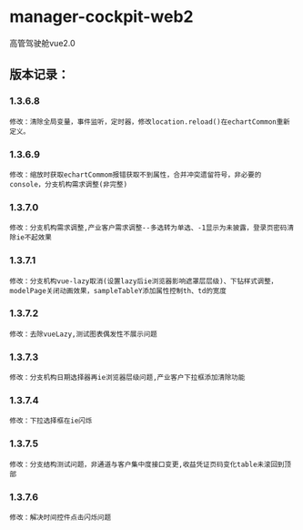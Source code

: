 # manager-cockpit-web2

高管驾驶舱vue2.0

## 版本记录：
### 1.3.6.8
    修改：清除全局变量，事件监听，定时器，修改location.reload()在echartCommon重新定义。
### 1.3.6.9
    修改：缩放时获取echartCommom报错获取不到属性，合并冲突遗留符号，非必要的console，分支机构需求调整(非完整)
### 1.3.7.0
    修改：分支机构需求调整,产业客户需求调整--多选转为单选、-1显示为未披露，登录页密码清除ie不起效果
### 1.3.7.1
    修改：分支机构vue-lazy取消(设置lazy后ie浏览器影响遮罩层层级)、下钻样式调整，modelPage关闭动画效果，sampleTableY添加属性控制th、td的宽度
### 1.3.7.2
    修改：去除vueLazy,测试图表偶发性不展示问题
### 1.3.7.3
    修改：分支机构日期选择器再ie浏览器层级问题,产业客户下拉框添加清除功能
### 1.3.7.4
    修改：下拉选择框在ie闪烁
### 1.3.7.5
    修改：分支结构测试问题，非通道与客户集中度接口变更,收益凭证页码变化table未滚回到顶部
### 1.3.7.6
    修改：解决时间控件点击闪烁问题
